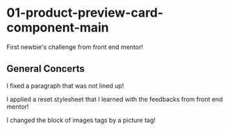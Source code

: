 # 01-product-preview-card-component-main
 First newbie's challenge from front end mentor!

 
## General Concerts

I fixed a paragraph that was not lined up!

I applied a reset stylesheet that I learned with the feedbacks from front end mentor!

I changed the block of images tags by a picture tag!
